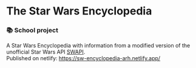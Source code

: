 # The Star Wars Encyclopedia
### 📚 School project <br>
A Star Wars Encyclopedia with information from a modified version of the unofficial Star Wars API [SWAPI](https://swapi.dev/). <br>
Published on netlify: https://sw-encyclopedia-arh.netlify.app/
